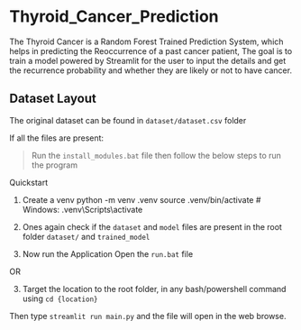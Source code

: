 # Thyroid_Cancer_Prediction

The Thyroid Cancer is a Random Forest Trained Prediction System, which helps in predicting the Reoccurrence of a past cancer patient, The goal is to train a model powered by Streamlit for the user to input the details and get the recurrence probability and whether they are likely or not to have cancer.

## Dataset Layout

The original dataset can be found in `dataset/dataset.csv` folder

If all the files are present:

> Run the `install_modules.bat` file
then follow the below steps to run the program

Quickstart

1) Create a venv
python -m venv .venv
source .venv/bin/activate  # Windows: .venv\Scripts\activate

2) Ones again check if the `dataset` and `model` files are present in the root folder `dataset/` and `trained_model`

3) Now run the Application
   Open the `run.bat` file

OR

3) Target the location to the root folder, in any bash/powershell command
using `cd {location}`

Then type `streamlit run main.py` and the file will open in the web browse.
